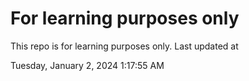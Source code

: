 # For learning purposes only
This repo is for learning purposes only.
Last updated at

Tuesday, January 2, 2024 1:17:55 AM

